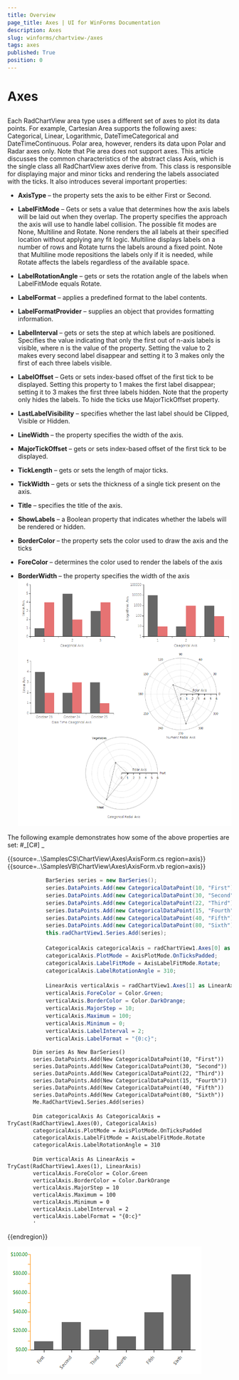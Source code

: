 ```yaml
---
title: Overview
page_title: Axes | UI for WinForms Documentation
description: Axes
slug: winforms/chartview-/axes
tags: axes
published: True
position: 0
---
```


# Axes



## 

Each RadChartView area type uses a different set of axes to plot its data points. For example, Cartesian Area supports the following axes: Categorical, Linear, Logarithmic, DateTimeCategorical and DateTimeContinuous. Polar area, however, renders its data upon Polar and Radar axes only. Note that Pie area does not support axes. This article discusses the common characteristics of the abstract class Axis, which is the single class all RadChartView axes derive from. This class is responsible for displaying major and minor ticks and rendering the labels associated with the ticks. It also introduces several important properties:
        

* __AxisType__  – the property sets the axis to be either First or Second.
            

* __LabelFitMode__  – Gets or sets a value that determines how the axis labels will be laid out when they overlap.  The property specifies the approach the axis will use to handle label collision. The possible fit modes are None, Multiline and Rotate. None renders the all labels at their specified location without applying any fit logic. Multiline displays labels on a number of rows and Rotate turns the labels around a fixed point. Note that Multiline mode repositions the labels only if it is needed, while Rotate affects the labels regardless of the available space.
            

* __LabelRotationAngle__  – gets or sets the rotation angle of the labels when LabelFitMode equals Rotate.
            

* __LabelFormat__  – applies a predefined format to the label contents.
            

* __LabelFormatProvider__  – supplies an object that provides formatting information.
            

* __LabelInterval__  – gets or sets the step at which labels are positioned. Specifies the value indicating that only the first out of n-axis labels is visible, where n is the value of the property. Setting the value to 2 makes every second label disappear and setting it to 3 makes only the first of each three labels visible.
            

* __LabelOffset__  – Gets or sets index-based offset of the first tick to be displayed. Setting this property to 1 makes the first label disappear; setting it to 3 makes the first three labels hidden. Note that the property only hides the labels. To hide the ticks use MajorTickOffset property.
            

* __LastLabelVisibility__ – specifies whether the last label should be Clipped, Visible or Hidden.
            

* __LineWidth__  – the property specifies the width of the axis.
            

* __MajorTickOffset__  – gets or sets index-based offset of the first tick to be displayed.
            

* __TickLength__  – gets or sets the length of major ticks.
            

* __TickWidth__  – gets or sets the thickness of a single tick present on the axis.
            

* __Title__  – specifies the title of the axis.
            

* __ShowLabels__  – a Boolean property that indicates whether the labels will be rendered or hidden.
            

* __BorderColor__  – the property sets the color used to draw the axis and the ticks
            

* __ForeColor__  – determines the color used to render the labels of the axis
            

* __BorderWidth__  – the property specifies the width of the axis
            ![chartview-axes 001](images/chartview-axes001.png)

The following example demonstrates how some of the above properties are set:
        #_[C#] _

	



{{source=..\SamplesCS\ChartView\Axes\AxisForm.cs region=axis}} 
{{source=..\SamplesVB\ChartView\Axes\AxisForm.vb region=axis}} 

````C#
            BarSeries series = new BarSeries();
            series.DataPoints.Add(new CategoricalDataPoint(10, "First"));
            series.DataPoints.Add(new CategoricalDataPoint(30, "Second"));
            series.DataPoints.Add(new CategoricalDataPoint(22, "Third"));
            series.DataPoints.Add(new CategoricalDataPoint(15, "Fourth"));
            series.DataPoints.Add(new CategoricalDataPoint(40, "Fifth"));
            series.DataPoints.Add(new CategoricalDataPoint(80, "Sixth"));
            this.radChartView1.Series.Add(series);

            CategoricalAxis categoricalAxis = radChartView1.Axes[0] as CategoricalAxis;
            categoricalAxis.PlotMode = AxisPlotMode.OnTicksPadded;
            categoricalAxis.LabelFitMode = AxisLabelFitMode.Rotate;
            categoricalAxis.LabelRotationAngle = 310;

            LinearAxis verticalAxis = radChartView1.Axes[1] as LinearAxis;
            verticalAxis.ForeColor = Color.Green;
            verticalAxis.BorderColor = Color.DarkOrange;
            verticalAxis.MajorStep = 10;
            verticalAxis.Maximum = 100;
            verticalAxis.Minimum = 0;
            verticalAxis.LabelInterval = 2;
            verticalAxis.LabelFormat = "{0:c}";
````
````VB.NET
        Dim series As New BarSeries()
        series.DataPoints.Add(New CategoricalDataPoint(10, "First"))
        series.DataPoints.Add(New CategoricalDataPoint(30, "Second"))
        series.DataPoints.Add(New CategoricalDataPoint(22, "Third"))
        series.DataPoints.Add(New CategoricalDataPoint(15, "Fourth"))
        series.DataPoints.Add(New CategoricalDataPoint(40, "Fifth"))
        series.DataPoints.Add(New CategoricalDataPoint(80, "Sixth"))
        Me.RadChartView1.Series.Add(series)

        Dim categoricalAxis As CategoricalAxis = TryCast(RadChartView1.Axes(0), CategoricalAxis)
        categoricalAxis.PlotMode = AxisPlotMode.OnTicksPadded
        categoricalAxis.LabelFitMode = AxisLabelFitMode.Rotate
        categoricalAxis.LabelRotationAngle = 310

        Dim verticalAxis As LinearAxis = TryCast(RadChartView1.Axes(1), LinearAxis)
        verticalAxis.ForeColor = Color.Green
        verticalAxis.BorderColor = Color.DarkOrange
        verticalAxis.MajorStep = 10
        verticalAxis.Maximum = 100
        verticalAxis.Minimum = 0
        verticalAxis.LabelInterval = 2
        verticalAxis.LabelFormat = "{0:c}"
        '
````

{{endregion}} 


![chartview-axes 002](images/chartview-axes002.png)
